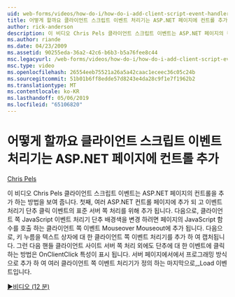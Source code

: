```yaml
---
uid: web-forms/videos/how-do-i/how-do-i-add-client-script-event-handlers-controls-on-an-aspnet-page
title: 어떻게 할까요 클라이언트 스크립트 이벤트 처리기는 ASP.NET 페이지에 컨트롤 추가 | Microsoft 문서
author: rick-anderson
description: 이 비디오 Chris Pels 클라이언트 스크립트 이벤트는 ASP.NET 페이지의 컨트롤을 추가 하는 방법을 보여 줍니다. 첫째, 여러 ASP.NET 컨트롤은 페이지 및 e...
ms.author: riande
ms.date: 04/23/2009
ms.assetid: 90255eda-36a2-42c6-b6b3-b5a76fee8c44
msc.legacyurl: /web-forms/videos/how-do-i/how-do-i-add-client-script-event-handlers-controls-on-an-aspnet-page
msc.type: video
ms.openlocfilehash: 26554eeb75521a26a5a42caac1eceec36c05c24b
ms.sourcegitcommit: 51b01b6ff8edde57d8243e4da28c9f1e7f1962b2
ms.translationtype: MT
ms.contentlocale: ko-KR
ms.lasthandoff: 05/06/2019
ms.locfileid: "65106820"
---
```

# <a name="how-do-i-add-client-script-event-handlers-controls-on-an-aspnet-page"></a>어떻게 할까요 클라이언트 스크립트 이벤트 처리기는 ASP.NET 페이지에 컨트롤 추가

[Chris Pels](https://twitter.com/chrispels)

이 비디오 Chris Pels 클라이언트 스크립트 이벤트는 ASP.NET 페이지의 컨트롤을 추가 하는 방법을 보여 줍니다. 첫째, 여러 ASP.NET 컨트롤 페이지에 추가 되 고 이벤트 처리기 단추 클릭 이벤트의 표준 서버 쪽 처리를 위해 추가 됩니다. 다음으로, 클라이언트 쪽 JavaScript 이벤트 처리기 단추 배경색을 변경 하려면 페이지의 JavaScript 함수를 호출 하는 클라이언트 쪽 이벤트 Mouseover Mouseout에 추가 됩니다. 다음으로, 키 누름을 텍스트 상자에 대 한 클라이언트 쪽 이벤트 처리기를 추가 하 여 캡처됩니다. 그런 다음 핸들 클라이언트 사이트 서버 쪽 처리 외에도 단추에 대 한 이벤트에 클릭 하는 방법은 OnClientClick 특성이 표시 됩니다. 서버 페이지에서에서 프로그래밍 방식으로 추가 하 여 여러 클라이언트 쪽 이벤트 처리기가 정의 하는 마지막으로,\_Load 이벤트입니다.

[&#9654;비디오 (12 분)](https://channel9.msdn.com/Blogs/ASP-NET-Site-Videos/how-do-i-add-client-script-event-handlers-controls-on-an-aspnet-page)
